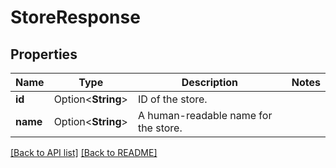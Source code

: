 # StoreResponse

## Properties

Name | Type | Description | Notes
------------ | ------------- | ------------- | -------------
**id** | Option<**String**> | ID of the store. | 
**name** | Option<**String**> | A human-readable name for the store. | 

[[Back to API list]](../README.md#documentation-for-api-endpoints) [[Back to README]](../README.md)


